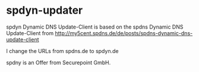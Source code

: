 # spdyn-updater
spdyn Dynamic DNS Update-Client is based on the spdns Dynamic DNS Update-Client from http://my5cent.spdns.de/de/posts/spdns-dynamic-dns-update-client

I change the URLs from spdns.de to spdyn.de

spdny is an Offer from Securepoint GmbH.

